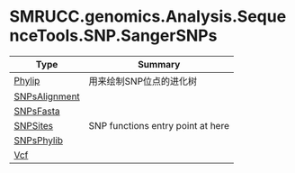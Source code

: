 ﻿
# SMRUCC.genomics.Analysis.SequenceTools.SNP.SangerSNPs

|Type|Summary|
|----|-------|
|[Phylip](./Phylip.md)|用来绘制SNP位点的进化树|
|[SNPsAlignment](./SNPsAlignment.md)||
|[SNPsFasta](./SNPsFasta.md)||
|[SNPSites](./SNPSites.md)|SNP functions entry point at here|
|[SNPsPhylib](./SNPsPhylib.md)||
|[Vcf](./Vcf.md)||

